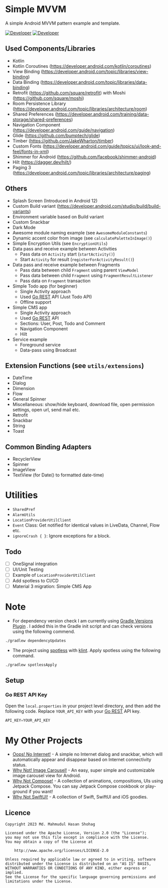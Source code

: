 # Simple MVVM

A simple Android MVVM pattern example and template.

[![Developer](https://img.shields.io/badge/Maintainer-ImaginativeShohag-green)](https://github.com/ImaginativeShohag)
[![Developer](https://img.shields.io/badge/-buy_me_a_coffee-gray?logo=buy-me-a-coffee)](https://www.buymeacoffee.com/ImShohag)

## Used Components/Libraries

- Kotlin
- Kotlin Coroutines (https://developer.android.com/kotlin/coroutines)
- View Binding (https://developer.android.com/topic/libraries/view-binding)
- Data Binding (https://developer.android.com/topic/libraries/data-binding)
- Retrofit (https://github.com/square/retrofit) with Moshi (https://github.com/square/moshi)
- Room Persistence Library  (https://developer.android.com/topic/libraries/architecture/room)
- Shared Preferences (https://developer.android.com/training/data-storage/shared-preferences)
- Navigation Component (https://developer.android.com/guide/navigation)
- Glide (https://github.com/bumptech/glide)
- Timber (https://github.com/JakeWharton/timber)
- Custom Fonts (https://developer.android.com/guide/topics/ui/look-and-feel/fonts-in-xml)
- Shimmer for Android (https://github.com/facebook/shimmer-android)
- Hilt (https://dagger.dev/hilt/)
- Paging 3 (https://developer.android.com/topic/libraries/architecture/paging)

## Others

- Splash Screen (Introduced in Android 12)
- Custom Build variant (https://developer.android.com/studio/build/build-variants)
- Environment variable based on Build variant
- Custom Snackbar
- Dark Mode
- Awesome module naming example (see `AwesomeModuleConstants`)
- Dynamic accent color from image (see `calculatePaletteInImage()`)
- Simple Encryption Utils (see `EncryptionUtils`)
- Data pass and receive example between Activities
  - Pass data on `Activity` start (`startActivity()`)
  - Start `Activity` for result (`registerForActivityResult()`)
- Data pass and receive example between Fragments
  - Pass data between child `Fragment` using parent `ViewModel`
  - Pass data between child `Fragment` using `FragmentResultListener`
  - Pass data on `Fragment` transaction
- Simple Todo app (for beginner)
  - Single Activity approach
  - Used [Go REST](https://gorest.co.in) API (Just Todo API)
  - Offline support
- Simple CMS app
  - Single Activity approach
  - Used [Go REST](https://gorest.co.in) API
  - Sections: User, Post, Todo and Comment
  - Navigation Component
  - Hilt
- Service example
  - Foreground service
  - Data-pass using Broadcast

## Extension Functions (see `utils/extensions`)

- DateTime
- Dialog
- Dimension
- Flow
- General Spinner
- Miscellaneous: show/hide keyboard, download file, open permission settings, open url, send mail
  etc.
- Retrofit
- Snackbar
- String
- Toast

## Common Binding Adapters

- RecyclerView
- Spinner
- ImageView
- TextView (for Date() to formatted date-time)

# Utilities

- `SharedPref`
- `AlarmUtils`
- `LocationProviderUtilClient`
- `Event` Class: Get notified for identical values in LiveData, Channel, Flow etc.
- `ignoreCrash { }`: Ignore exceptions for a block.

## Todo

- [ ] OneSignal integration
- [ ] UI/Unit Testing
- [ ] Example of `LocationProviderUtilClient`
- [ ] Add spotless to CI/CD
- [ ] Material 3 migration: Simple CMS App

# Note

- For dependency version check I am currently
  using [Gradle Versions Plugin](https://github.com/ben-manes/gradle-versions-plugin#using-a-gradle-init-script)
  . I added this in the Gradle init script and can check versions using the following commend.

```bash
./gradlew dependencyUpdates
```

- The project using [spotless](https://github.com/diffplug/spotless/tree/main/plugin-gradle)
  with [klint](https://github.com/pinterest/ktlint). Apply spotless using the following command.

```bash
./gradlew spotlessApply
```

## Setup

### Go REST API Key

Open the `local.properties` in your project level directory, and then add the following code.
Replace `YOUR_API_KEY` with your [Go REST](https://gorest.co.in) API key.

```groovy
API_KEY=YOUR_API_KEY
```

# My Other Projects

- [Oops! No Internet!](https://github.com/ImaginativeShohag/Oops-No-Internet) - A simple no Internet dialog and snackbar, which will automatically appear and disappear based on Internet connectivity status.
- [Why Not! Image Carousel!](https://github.com/ImaginativeShohag/Why-Not-Image-Carousel) - An easy, super simple and customizable image carousel view for Android.
- [Why Not Compose!](https://github.com/ImaginativeShohag/Why-Not-Compose) - A collection of animations, compositions, UIs using Jetpack Compose. You can say Jetpack Compose cookbook or play-ground if you want!
- [Why Not SwiftUI!](https://github.com/ImaginativeShohag/Why-Not-SwiftUI) - A collection of Swift, SwiftUI and iOS goodies.

## Licence

```
Copyright 2023 Md. Mahmudul Hasan Shohag

Licensed under the Apache License, Version 2.0 (the "License");
you may not use this file except in compliance with the License.
You may obtain a copy of the License at

    http://www.apache.org/licenses/LICENSE-2.0

Unless required by applicable law or agreed to in writing, software
distributed under the License is distributed on an "AS IS" BASIS,
WITHOUT WARRANTIES OR CONDITIONS OF ANY KIND, either express or implied.
See the License for the specific language governing permissions and
limitations under the License.
```